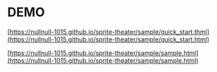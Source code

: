 # DEMO
[https://nullnull-1015.github.io/sprite-theater/sample/quick_start.thml](https://nullnull-1015.github.io/sprite-theater/sample/quick_start.html)

[https://nullnull-1015.github.io/sprite-theater/sample/sample.html](https://nullnull-1015.github.io/sprite-theater/sample/sample.html)

